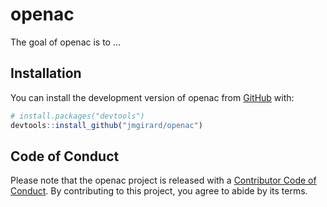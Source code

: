
<!-- README.md is generated from README.Rmd. Please edit that file -->

# openac

<!-- badges: start -->
<!-- badges: end -->

The goal of openac is to …

## Installation

You can install the development version of openac from
[GitHub](https://github.com/) with:

``` r
# install.packages("devtools")
devtools::install_github("jmgirard/openac")
```

## Code of Conduct

Please note that the openac project is released with a [Contributor Code
of
Conduct](https://contributor-covenant.org/version/2/1/CODE_OF_CONDUCT.html).
By contributing to this project, you agree to abide by its terms.
